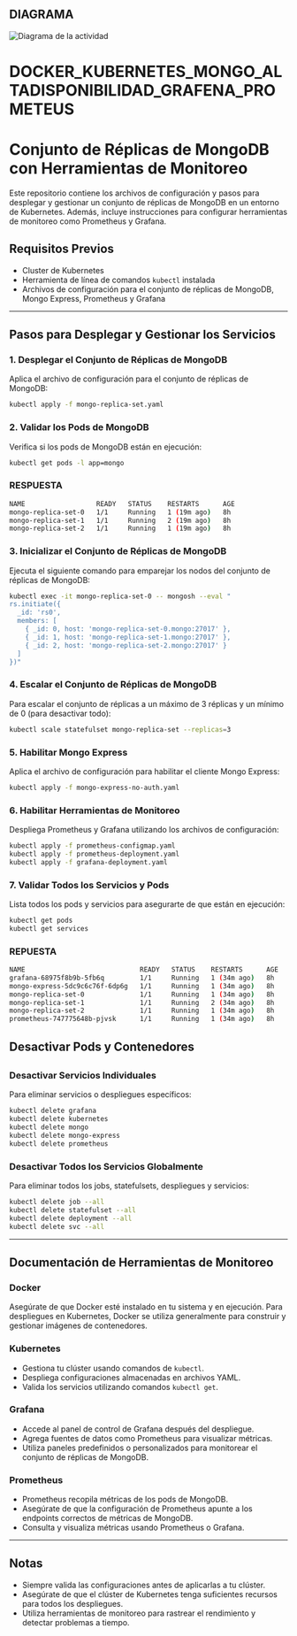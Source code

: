 ## DIAGRAMA

![Diagrama de la actividad](https://github.com/orangearmandi/prueba_tecnica_DevOps_docker_kubernetes_argocd/raw/main/primera_actividad/diagrama/Diapositiva2.JPG)


# DOCKER_KUBERNETES_MONGO_ALTADISPONIBILIDAD_GRAFENA_PROMETEUS

# Conjunto de Réplicas de MongoDB con Herramientas de Monitoreo

Este repositorio contiene los archivos de configuración y pasos para desplegar y gestionar un conjunto de réplicas de MongoDB en un entorno de Kubernetes. Además, incluye instrucciones para configurar herramientas de monitoreo como Prometheus y Grafana.

## Requisitos Previos

- Cluster de Kubernetes
- Herramienta de línea de comandos `kubectl` instalada
- Archivos de configuración para el conjunto de réplicas de MongoDB, Mongo Express, Prometheus y Grafana

---

## Pasos para Desplegar y Gestionar los Servicios

### 1. Desplegar el Conjunto de Réplicas de MongoDB

Aplica el archivo de configuración para el conjunto de réplicas de MongoDB:
```bash
kubectl apply -f mongo-replica-set.yaml
```

### 2. Validar los Pods de MongoDB

Verifica si los pods de MongoDB están en ejecución:
```bash
kubectl get pods -l app=mongo
```
### RESPUESTA 

```bash
NAME                  READY   STATUS    RESTARTS      AGE
mongo-replica-set-0   1/1     Running   1 (19m ago)   8h
mongo-replica-set-1   1/1     Running   2 (19m ago)   8h
mongo-replica-set-2   1/1     Running   1 (19m ago)   8h   
```


### 3. Inicializar el Conjunto de Réplicas de MongoDB

Ejecuta el siguiente comando para emparejar los nodos del conjunto de réplicas de MongoDB:
```bash
kubectl exec -it mongo-replica-set-0 -- mongosh --eval "
rs.initiate({
  _id: 'rs0',
  members: [
    { _id: 0, host: 'mongo-replica-set-0.mongo:27017' },
    { _id: 1, host: 'mongo-replica-set-1.mongo:27017' },
    { _id: 2, host: 'mongo-replica-set-2.mongo:27017' }
  ]
})"
```

### 4. Escalar el Conjunto de Réplicas de MongoDB

Para escalar el conjunto de réplicas a un máximo de 3 réplicas y un mínimo de 0 (para desactivar todo):
```bash
kubectl scale statefulset mongo-replica-set --replicas=3
```

### 5. Habilitar Mongo Express

Aplica el archivo de configuración para habilitar el cliente Mongo Express:
```bash
kubectl apply -f mongo-express-no-auth.yaml
```

### 6. Habilitar Herramientas de Monitoreo

Despliega Prometheus y Grafana utilizando los archivos de configuración:
```bash
kubectl apply -f prometheus-configmap.yaml
kubectl apply -f prometheus-deployment.yaml
kubectl apply -f grafana-deployment.yaml
```

### 7. Validar Todos los Servicios y Pods

Lista todos los pods y servicios para asegurarte de que están en ejecución:
```bash
kubectl get pods
kubectl get services
```

### REPUESTA

```bash
NAME                             READY   STATUS    RESTARTS      AGE
grafana-68975f8b9b-5fb6q         1/1     Running   1 (34m ago)   8h
mongo-express-5dc9c6c76f-6dp6g   1/1     Running   1 (34m ago)   8h
mongo-replica-set-0              1/1     Running   1 (34m ago)   8h
mongo-replica-set-1              1/1     Running   2 (34m ago)   8h
mongo-replica-set-2              1/1     Running   1 (34m ago)   8h
prometheus-747775648b-pjvsk      1/1     Running   1 (34m ago)   8h
```
##
## Desactivar Pods y Contenedores
##

### Desactivar Servicios Individuales

Para eliminar servicios o despliegues específicos:
```bash
kubectl delete grafana
kubectl delete kubernetes 
kubectl delete mongo         
kubectl delete mongo-express   
kubectl delete prometheus
```

### Desactivar Todos los Servicios Globalmente

Para eliminar todos los jobs, statefulsets, despliegues y servicios:
```bash
kubectl delete job --all
kubectl delete statefulset --all
kubectl delete deployment --all
kubectl delete svc --all
```

---

## Documentación de Herramientas de Monitoreo

### Docker

Asegúrate de que Docker esté instalado en tu sistema y en ejecución. Para despliegues en Kubernetes, Docker se utiliza generalmente para construir y gestionar imágenes de contenedores.

### Kubernetes

- Gestiona tu clúster usando comandos de `kubectl`.
- Despliega configuraciones almacenadas en archivos YAML.
- Valida los servicios utilizando comandos `kubectl get`.

### Grafana

- Accede al panel de control de Grafana después del despliegue.
- Agrega fuentes de datos como Prometheus para visualizar métricas.
- Utiliza paneles predefinidos o personalizados para monitorear el conjunto de réplicas de MongoDB.

### Prometheus

- Prometheus recopila métricas de los pods de MongoDB.
- Asegúrate de que la configuración de Prometheus apunte a los endpoints correctos de métricas de MongoDB.
- Consulta y visualiza métricas usando Prometheus o Grafana.

---

## Notas

- Siempre valida las configuraciones antes de aplicarlas a tu clúster.
- Asegúrate de que el clúster de Kubernetes tenga suficientes recursos para todos los despliegues.
- Utiliza herramientas de monitoreo para rastrear el rendimiento y detectar problemas a tiempo.
